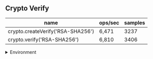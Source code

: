 ## Crypto Verify

|name|ops/sec|samples|
|-|-|-|
|crypto.createVerify('RSA-SHA256')|6,471|3237|
|crypto.verify('RSA-SHA256')|6,810|3406|


<details>
<summary>Environment</summary>

* __Machine:__ linux x64 | 4 vCPUs | 7.6GB Mem
* __Run:__ Fri Oct 17 2025 15:59:50 GMT+0000 (Coordinated Universal Time)
* __Node:__ `v22.17.1`
</details>

<!--
{"environment":{"platform":"linux","arch":"x64","cpus":4,"totalMemory":7.59783935546875},"benchmarks":[{"name":"crypto.createVerify('RSA-SHA256')","samples":3237,"opsSec":6471.845380292303},{"name":"crypto.verify('RSA-SHA256')","samples":3406,"opsSec":6810.518507908974}]}-->
